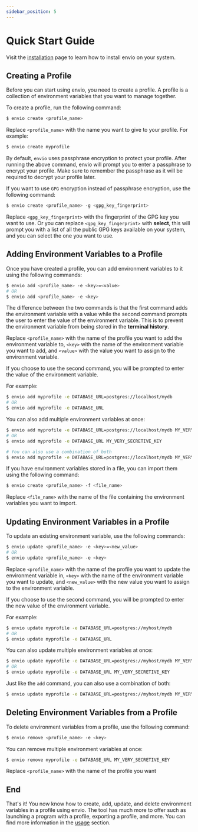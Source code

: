 ```yaml
---
sidebar_position: 5
---
```


# Quick Start Guide


Visit the [installation](./installation) page to learn how to install envio on your system.

## Creating a Profile

Before you can start using envio, you need to create a profile. A profile is a collection of environment variables that you want to manage together.

To create a profile, run the following command:

```bash
$ envio create <profile_name>
```

Replace `<profile_name>` with the name you want to give to your profile. For example:
```bash
$ envio create myprofile
```

By default, `envio` uses passphrase encryption to protect your profile. After running the above command, envio will prompt you to enter a passphrase to encrypt your profile. Make sure to remember the passphrase as it will be required to decrypt your profile later.

If you want to use `GPG` encryption instead of passphrase encryption, use the following command:

```bash
$ envio create <profile_name> -g <gpg_key_fingerprint>
```

Replace `<gpg_key_fingerprint>` with the fingerprint of the GPG key you want to use. Or you can replace `<gpg_key_fingerprint>` with **select**, this will prompt you with a list of all the public GPG keys available on your system, and you can select the one you want to use.

## Adding Environment Variables to a Profile

Once you have created a profile, you can add environment variables to it using the following commands:

```bash
$ envio add <profile_name> -e <key>=<value>
# OR
$ envio add <profile_name> -e <key>
```

The difference between the two commands is that the first command adds the environment variable with a value while the second command prompts the user to enter the value of the environment variable. This is to prevent the environment variable from being stored in the **terminal history**.

Replace `<profile_name>` with the name of the profile you want to add the environment variable to, `<key>` with the name of the environment variable you want to add, and `<value>` with the value you want to assign to the environment variable. 

If you choose to use the second command, you will be prompted to enter the value of the environment variable.

For example:

```bash
$ envio add myprofile -e DATABASE_URL=postgres://localhost/mydb
# OR
$ envio add myprofile -e DATABASE_URL
```

You can also add multiple environment variables at once:

```bash
$ envio add myprofile -e DATABASE_URL=postgres://localhost/mydb MY_VERY_SECRETIVE_KEY=1234
# OR
$ envio add myprofile -e DATABASE_URL MY_VERY_SECRETIVE_KEY

# You can also use a combination of both
$ envio add myprofile -e DATABASE_URL=postgres://localhost/mydb MY_VERY_SECRETIVE_KEY
```

If you have environment variables stored in a file, you can import them using the following command:

```bash
$ envio create <profile_name> -f <file_name>
```

Replace `<file_name>` with the name of the file containing the environment variables you want to import.

## Updating Environment Variables in a Profile

To update an existing environment variable, use the following commands:

```bash
$ envio update <profile_name> -e <key>=<new_value>
# OR
$ envio update <profile_name> -e <key>
```

Replace `<profile_name>` with the name of the profile you want to update the environment variable in, `<key>` with the name of the environment variable you want to update, and `<new_value>` with the new value you want to assign to the environment variable. 

If you choose to use the second command, you will be prompted to enter the new value of the environment variable.

For example:

```bash
$ envio update myprofile -e DATABASE_URL=postgres://myhost/mydb 
# OR
$ envio update myprofile -e DATABASE_URL
```

You can also update multiple environment variables at once:

```bash
$ envio update myprofile -e DATABASE_URL=postgres://myhost/mydb MY_VERY_SECRETIVE_KEY=1234
# OR
$ envio update myprofile -e DATABASE_URL MY_VERY_SECRETIVE_KEY
```

Just like the `add` command, you can also use a combination of both:

```bash
$ envio update myprofile -e DATABASE_URL=postgres://myhost/mydb MY_VERY_SECRETIVE_KEY
```

## Deleting Environment Variables from a Profile

To delete environment variables from a profile, use the following command:

```bash
$ envio remove <profile_name> -e <key>
```

You can remove multiple environment variables at once:

```bash
$ envio remove myprofile -e DATABASE_URL MY_VERY_SECRETIVE_KEY
```

Replace `<profile_name>` with the name of the profile you want 

## End
That's it! You now know how to create, add, update, and delete environment variables in a profile using envio. The tool has much more to offer such as launching a program with a profile, exporting a profile, and more. You can find more information in the [usage](./usage) section.